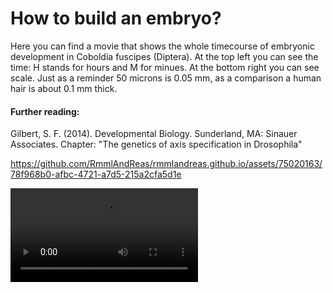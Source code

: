 # How to build an embryo?

Here you can find a movie that shows the whole timecourse of embryonic development in Coboldia fuscipes (Diptera). At the top left you can see the time: H stands for hours and M for minues. At the bottom right you can see scale. Just as a reminder 50 microns is 0.05 mm, as a comparison a human hair is about 0.1 mm thick. 

#### Further reading:

Gilbert, S. F. (2014). Developmental Biology. Sunderland, MA: Sinauer Associates. Chapter: "The genetics of axis specification in Drosophila"

https://github.com/RmmlAndReas/rmmlandreas.github.io/assets/75020163/78f968b0-afbc-4721-a7d5-215a2cfa5d1e


<video src="https://github.com/RmmlAndReas/rmmlandreas.github.io/assets/75020163/78f968b0-afbc-4721-a7d5-215a2cfa5d1e" controls="controls" style="max-width: 730px;">
</video>

              
